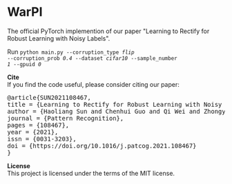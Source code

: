 # WarPI
The official PyTorch implemention of our paper "Learning to Rectify for Robust Learning with Noisy Labels".


Run 
<code>python main.py --corruption_type <i>flip</i> --corruption_prob <i>0.4</i> --dataset <i>cifar10</i> --sample_number <i>1</i> --gpuid <i>0</i></code>


<b>Cite</b>\
If you find the code useful, please consider citing our paper:

<pre>
@article{SUN2021108467,
title = {Learning to Rectify for Robust Learning with Noisy Labels},
author = {Haoliang Sun and Chenhui Guo and Qi Wei and Zhongyi Han and Yilong Yin},
journal = {Pattern Recognition},
pages = {108467},
year = {2021},
issn = {0031-3203},
doi = {https://doi.org/10.1016/j.patcog.2021.108467}
}</pre>

<b>License</b>\
This project is licensed under the terms of the MIT license.
